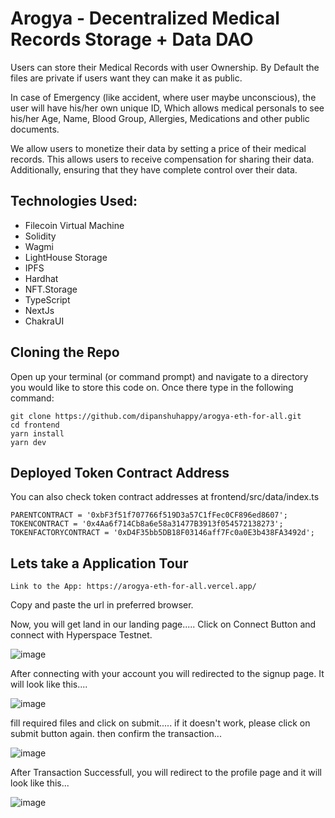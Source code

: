 # Arogya - Decentralized Medical Records Storage + Data DAO

Users can store their Medical Records with user Ownership.
By Default the files are private if users want they can make it as public.

In case of Emergency (like accident, where user maybe unconscious), the user will have his/her own unique ID, Which allows medical personals to see his/her Age, Name, Blood Group, Allergies, Medications and other public documents.

We allow users to monetize their data by setting a price of their medical records.
This allows users to receive compensation for sharing their data. Additionally, ensuring that they have complete control over their data.

## Technologies Used:
 - Filecoin Virtual Machine
 - Solidity
 - Wagmi
 - LightHouse Storage
 - IPFS
 - Hardhat
 - NFT.Storage
 - TypeScript
 - NextJs
 - ChakraUI

## Cloning the Repo

Open up your terminal (or command prompt) and navigate to a directory you would like to store this code on. Once there type in the following command:


```
git clone https://github.com/dipanshuhappy/arogya-eth-for-all.git
cd frontend
yarn install
yarn dev
```

## Deployed Token Contract Address

You can also check token contract addresses at frontend/src/data/index.ts
```
PARENTCONTRACT = '0xbF3f51f707766f519D3a57C1fFec0CF896ed8607';
TOKENCONTRACT = '0x4Aa6f714Cb8a6e58a31477B3913f054572138273';
TOKENFACTORYCONTRACT = '0xD4F35bb5DB18F03146aff7Fc0a0E3b438FA3492d';

```
## Lets take a Application Tour

```
Link to the App: https://arogya-eth-for-all.vercel.app/
```

Copy and paste the url in preferred browser.

Now, you will get land in our landing page.....
Click on Connect Button and connect with Hyperspace Testnet.

![image](https://user-images.githubusercontent.com/110032619/219965517-f5ea938e-83ec-41f9-87ca-883c6240e739.png)


After connecting with your account you will redirected to the signup page.
It will look like this....

![image](https://user-images.githubusercontent.com/110032619/219965609-1d814f1c-49ff-4f7b-a1a6-2793e82a666f.png)


fill required files and click on submit.....
if it doesn't work, please click on submit button again.
then confirm the transaction...


![image](https://user-images.githubusercontent.com/110032619/219965747-6330c663-ad58-4083-b567-3f53523d35ee.png)


After Transaction Successfull, you will redirect to the profile page and it will look like this...


![image](https://user-images.githubusercontent.com/110032619/219965982-584d89cb-63f0-453f-80f6-9d2b3c4ec2f0.png)


